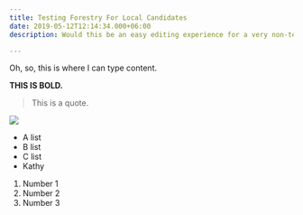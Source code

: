 ```yaml
---
title: Testing Forestry For Local Candidates
date: 2019-05-12T12:14:34.000+06:00
description: Would this be an easy editing experience for a very non-technical person?

---
```

Oh, so, this is where I can type content.

**THIS IS BOLD.**

> This is a quote.

![](/images/blog/post-2.jpg)

* A list
* B list
* C list
* Kathy 

1. Number 1
2. Number 2
3. Number 3